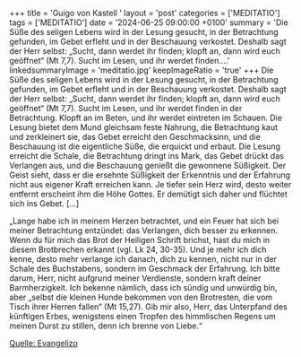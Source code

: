 +++
title = 'Guigo von Kastell  '
layout = 'post'
categories = ['MEDITATIO']
tags = ['MEDITATIO']
date = '2024-06-25 09:00:00 +0100'
summary = 'Die Süße des seligen Lebens wird in der Lesung gesucht, in der Betrachtung gefunden, im Gebet erfleht und in der Beschauung verkostet. Deshalb sagt der Herr selbst: „Sucht, dann werdet ihr finden; klopft an, dann wird euch geöffnet“ (Mt 7,7). Sucht im Lesen, und ihr werdet finden....'
linkedsummaryImage = 'meditatio.jpg'
keepImageRatio = 'true'
+++
Die Süße des seligen Lebens wird in der Lesung gesucht, in der Betrachtung gefunden, im Gebet erfleht und in der Beschauung verkostet. Deshalb sagt der Herr selbst: „Sucht, dann werdet ihr finden; klopft an, dann wird euch geöffnet“ (Mt 7,7). Sucht im Lesen, und ihr werdet finden in der Betrachtung.<!--more--> Klopft an im Beten, und ihr werdet eintreten im Schauen. Die Lesung bietet dem Mund gleichsam feste Nahrung, die Betrachtung kaut und zerkleinert sie, das Gebet erreicht den Geschmacksinn, und die Beschauung ist die eigentliche Süße, die erquickt und erbaut. Die Lesung erreicht die Schale, die Betrachtung dringt ins Mark, das Gebet drückt das Verlangen aus, und die Beschauung genießt die gewonnene Süßigkeit. Der Geist sieht, dass er die ersehnte Süßigkeit der Erkenntnis und der Erfahrung nicht aus eigener Kraft erreichen kann. Je tiefer sein Herz wird, desto weiter entfernt erscheint ihm die Höhe Gottes. Er demütigt sich daher und flüchtet sich ins Gebet. [...]

„Lange habe ich in meinem Herzen betrachtet, und ein Feuer hat sich bei meiner Betrachtung entzündet: das Verlangen, dich besser zu erkennen. Wenn du für mich das Brot der Heiligen Schrift brichst, hast du mich in diesem Brotbrechen erkannt (vgl. Lk 24, 30-35). Und je mehr ich dich kenne, desto mehr verlange ich danach, dich zu kennen, nicht nur in der Schale des Buchstabens, sondern im Geschmack der Erfahrung. Ich bitte darum, Herr, nicht aufgrund meiner Verdienste, sondern kraft deiner Barmherzigkeit. Ich bekenne nämlich, dass ich sündig und unwürdig bin, aber „selbst die kleinen Hunde bekommen von den Brotresten, die vom Tisch ihrer Herren fallen“ (Mt 15,27). Gib mir also, Herr, das Unterpfand des künftigen Erbes, wenigstens einen Tropfen des himmlischen Regens um meinen Durst zu stillen, denn ich brenne von Liebe.“


[Quelle: Evangelizo](https://evangeliumtagfuertag.org/DE/gospel)
